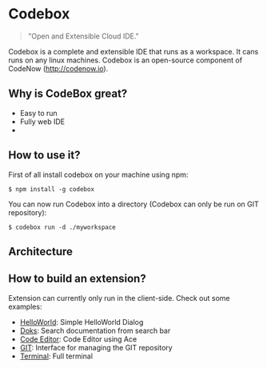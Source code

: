 # Codebox
> "Open and Extensible Cloud IDE."

Codebox is a complete and extensible IDE that runs as a workspace. It cans runs on any linux machines.
Codebox is an open-source component of CodeNow (http://codenow.io).

## Why is CodeBox great?

* Easy to run
* Fully web IDE
* 

## How to use it?

First of all install codebox on your machine using npm:

```
$ npm install -g codebox
```

You can now run Codebox into a directory (Codebox can only be run on GIT repository):

```
$ codebox run -d ./myworkspace
```

## Architecture


## How to build an extension?

Extension can currently only run in the client-side. Check out some examples:

* [HelloWorld](https://github.com/FriendCode/codebox-addon-helloworld): Simple HelloWorld Dialog
* [Doks](https://github.com/FriendCode/codebox-addon-doks): Search documentation from search bar
* [Code Editor](https://github.com/FriendCode/codebox-addon-editor): Code Editor using Ace
* [GIT](https://github.com/FriendCode/codebox-addon-git): Interface for managing the GIT repository
* [Terminal](https://github.com/FriendCode/codebox-addon-terminal): Full terminal

